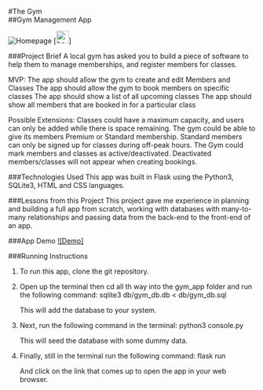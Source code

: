 #The Gym <br />
##Gym Management App

![Homepage](../images/homepage.png)
[<img alt="homepage_img" width="26px" src="../images/homepage.png" />]

###Project Brief
A local gym has asked you to build a piece of software to help them to manage memberships, and register members for classes.

MVP:
The app should allow the gym to create and edit Members and Classes
The app should allow the gym to book members on specific classes
The app should show a list of all upcoming classes
The app should show all members that are booked in for a particular class

Possible Extensions:
Classes could have a maximum capacity, and users can only be added while there is space remaining.
The gym could be able to give its members Premium or Standard membership. Standard members can only be signed up for classes during off-peak hours.
The Gym could mark members and classes as active/deactivated. Deactivated members/classes will not appear when creating bookings.

###Technologies Used
This app was built in Flask using the Python3, SQLite3, HTML and CSS languages.

###Lessons from this Project
This project gave me experience in planning and building a full app from scratch, working with databases with many-to-many relationships and passing data from the back-end to the front-end of an app.

###App Demo
[![Demo]](../images/gym_app_full.mov)

###Running Instructions
1. To run this app, clone the git repository.

2. Open up the terminal then cd all th way into the gym_app folder and run the following command:
      sqlite3 db/gym_db.db < db/gym_db.sql

   This will add the database to your system.

3. Next, run the following command in the terminal:
      python3 console.py
   
   This will seed the database with some dummy data.

4. Finally, still in the terminal run the following command:
      flask run

   And click on the link that comes up to open the app in your web browser.


